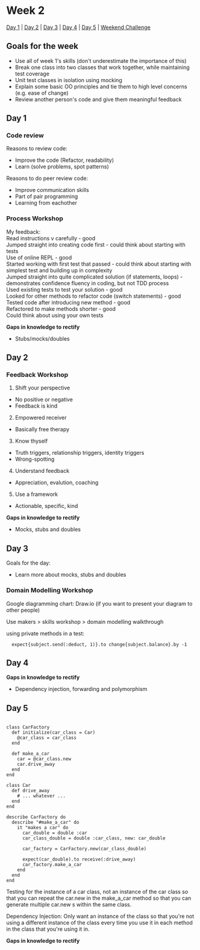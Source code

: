 # Week 2

[Day 1](#day-1) | [Day 2](#day-2) | [Day 3](#day-3) | [Day 4](#day-4) | [Day 5](#day-5) | [Weekend Challenge](#weekend-challenge)

## Goals for the week

- Use all of week 1's skills (don't underestimate the importance of this)
- Break one class into two classes that work together, while maintaining test coverage
- Unit test classes in isolation using mocking
- Explain some basic OO principles and tie them to high level concerns (e.g. ease of change)
- Review another person's code and give them meaningful feedback

## Day 1

### Code review

Reasons to review code:
- Improve the code (Refactor, readability)
- Learn (solve problems, spot patterns)

Reasons to do peer review code:
- Improve communication skills
- Part of pair programming
- Learning from eachother

### Process Workshop

My feedback:  
Read instructions v carefully - good  
Jumped straight into creating code first - could think about starting with tests  
Use of online REPL - good  
Started working with first test that passed - could think about starting with simplest test and building up in complexity  
Jumped straight into quite complicated solution (if statements, loops) - demonstrates confidence fluency in coding, but not TDD process  
Used existing tests to test your solution - good  
Looked for other methods to refactor code (switch statements) - good  
Tested code after introducing new method - good  
Refactored to make methods shorter - good  
Could think about using your own tests 

**Gaps in knowledge to rectify**
- Stubs/mocks/doubles

## Day 2

### Feedback Workshop
1. Shift your perspective
- No positive or negative
- Feedback is kind

2. Empowered receiver
- Basically free therapy

3. Know thyself
- Truth triggers, relationship triggers, identity triggers
- Wrong-spotting

4. Understand feedback 
- Appreciation, evalution, coaching

5. Use a framework
- Actionable, specific, kind

**Gaps in knowledge to rectify**
- Mocks, stubs and doubles

## Day 3

Goals for the day:
- Learn more about mocks, stubs and doubles

### Domain Modelling Workshop

Google diagramming chart: Draw.io (if you want to present your diagram to other people)

Use makers > skills workshop > domain modelling walkthrough

using private methods in a test:

      expect{subject.send(:deduct, 1)}.to change{subject.balance}.by -1
      
## Day 4

**Gaps in knowledge to rectify**

- Dependency injection, forwarding and polymorphism


## Day 5

```

class CarFactory
  def initialize(car_class = Car)
    @car_class = car_class
  end

  def make_a_car
    car = @car_class.new
    car.drive_away
  end
end

class Car
  def drive_away
    # ... whatever ...
  end
end

describe CarFactory do
  describe "#make_a_car" do
    it "makes a car" do
      car_double = double :car
      car_class_double = double :car_class, new: car_double

      car_factory = CarFactory.new(car_class_double)

      expect(car_double).to receive(:drive_away)
      car_factory.make_a_car
    end
  end
end
```

Testing for the instance of a car class, not an instance of the car class so that you can repeat the car.new in the make_a_car method so that you can generate multiple car.new s within the same class.

Dependency Injection:
Only want an instance of the class so that you're not using a different instance of the class every time you use it in each method in the class that you're using it in. 




**Gaps in knowledge to rectify**
